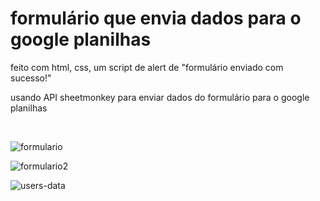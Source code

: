<h1>formulário que envia dados para o google planilhas </h1>

<p>feito com html, css, um script de alert de "formulário enviado com sucesso!"</p>

<p>usando API sheetmonkey para enviar dados do formulário para o google planilhas</p>

<br>

![formulario](https://user-images.githubusercontent.com/65837228/181600231-413f479e-108c-46bb-b8b3-4e436d7cdabb.png) <br>

![formulario2](https://user-images.githubusercontent.com/65837228/181600241-20cba8b5-561c-4052-a362-d8517dbf9e87.png) <br>


![users-data](https://user-images.githubusercontent.com/65837228/181600980-29807394-fe7a-4b30-9ef4-733fdcdd7603.png)
